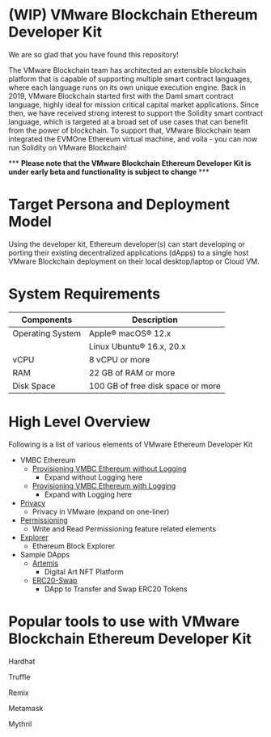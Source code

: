 # (WIP) VMware Blockchain Ethereum Developer Kit

We are so glad that you have found this repository!

The VMware Blockchain team has architected an extensible blockchain platform that is capable of supporting multiple smart contract languages, where each language runs on its own unique execution engine. Back in 2019, VMware Blockchain started first with the Daml smart contract language, highly ideal for mission critical capital market applications. Since then, we have received strong interest to support the Solidity smart contract language, which is targeted at a broad set of use cases that can benefit from the power of blockchain. To support that, VMware Blockchain team integrated the EVMOne Ethereum virtual machine, and voila - you can now run Solidity on VMware Blockchain! 

*** **Please note that the VMware Blockchain Ethereum Developer Kit is under early beta and functionality is subject to change** ***

# Target Persona and Deployment Model
Using the developer kit, Ethereum developer(s) can start developing or porting their existing decentralized applications (dApps) to a single host VMware Blockchain deployment on their local desktop/laptop or Cloud VM. 

# System Requirements 
| Components | Description |
|-----------|-------------|
|  Operating System | Apple® macOS® 12.x |
|                   |  Linux Ubuntu® 16.x, 20.x |
|  vCPU             | 8 vCPU or more |
|  RAM              | 22 GB of RAM or more |
|  Disk Space       | 100 GB of free disk space or more |

# High Level Overview

Following is a list of various elements of VMware Ethereum Developer Kit

- VMBC Ethereum
    - [Provisioning VMBC Ethereum without Logging](https://vmware-samples.github.io/vmware-blockchain-samples/k8-provisioning/vmbc-four-node-one-client-deployment)
        - Expand without Logging here
    - [Provisioning VMBC Ethereum with Logging](https://vmware-samples.github.io/vmware-blockchain-samples/k8-provisioning/vmbc-four-node-one-client-deployment-with-logging)
        - Expand with Logging here
- [Privacy](https://vmware-samples.github.io/vmware-blockchain-samples/privacy/)
    - Privacy in VMware (expand on one-liner)
- [Permissioning](https://vmware-samples.github.io/vmware-blockchain-samples/permissioning)
    - Write and Read Permissioning feature related elements
- [Explorer](https://vmware-samples.github.io/vmware-blockchain-samples/explorer/)
    - Ethereum Block Explorer
- Sample DApps
    - [Artemis](https://vmware-samples.github.io/vmware-blockchain-samples/sample-dapps/artemis/)
        - Digital Art NFT Platform
    - [ERC20-Swap](https://vmware-samples.github.io/vmware-blockchain-samples/sample-dapps/erc20-swap/)
        - DApp to Transfer and Swap ERC20 Tokens

# Popular tools to use with VMware Blockchain Ethereum Developer Kit
Hardhat

Truffle

Remix

Metamask

Mythril
